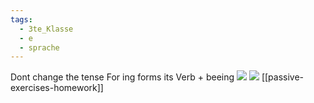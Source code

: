 ```yaml
---
tags:
  - 3te_Klasse
  - e
  - sprache
---
```

Dont change the tense
For ing forms its Verb + beeing
![](Pasted%20image%2020241007094026.png)
![](active%20passive%2007-10-2024-04.excalidraw.svg)
[[passive-exercises-homework]]
